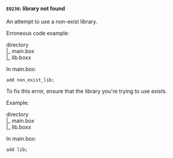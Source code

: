 #### `E0236`: library not found

An attempt to use a non-exist library.

Erroneous code example:

directory  
|_ main.box  
|_ lib.boxx  

In main.box:

```
add non_exist_lib;
```

To fix this error, ensure that the library you're trying to use exists.

Example:

directory  
|_ main.box  
|_ lib.boxx  

In main.box:

``` 
add lib;
```
